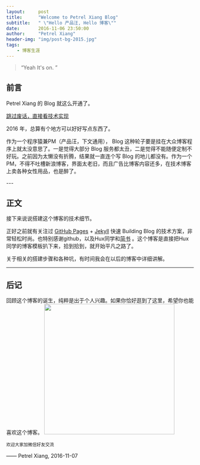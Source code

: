 ```yaml
---
layout:     post
title:      "Welcome to Petrel Xiang Blog"
subtitle:   " \"Hello 产品汪, Hello 博客\""
date:       2016-11-06 23:50:00
author:     "Petrel Xiang"
header-img: "img/post-bg-2015.jpg"
tags:
    - 博客生涯
---
```


> “Yeah It's on. ”


## 前言

Petrel Xiang 的 Blog 就这么开通了。

[跳过废话，直接看技术实现 ](#build)



2016 年，总算有个地方可以好好写点东西了。

作为一个程序猿兼PM（产品汪，下文通用）， Blog 这种轮子要是挂在大众博客程序上就太没意思了。一是觉得大部分 Blog 服务都太丑，二是觉得不能随便定制不好玩。之前因为太懒没有折腾，结果就一直连个写 Blog 的地儿都没有。作为一个PM，不得不吐槽新浪博客，界面太老旧，而且广告比博客内容还多，在技术博客上卖各种女性用品，也是醉了。


<p id = "build"></p>
---


## 正文

接下来说说搭建这个博客的技术细节。  

正好之前就有关注过 [GitHub Pages](https://pages.github.com/) + [Jekyll](http://jekyllrb.com/) 快速 Building Blog 的技术方案，非常轻松时尚。也特别感谢github，以及Hux同学和[简书](http://http://www.jianshu.com/) 。这个博客是直接把Hux同学的博客模板扒下来，拾到拾到，就开始平凡之路了。

关于相关的搭建步骤和各种坑，有时间我会在以后的博客中详细讲解。


---


## 后记

回顾这个博客的诞生，纯粹是出于个人兴趣。如果你恰好逛到了这里，希望你也能喜欢这个博客。
<img src="../img/my_weixin.ppg" width="350" height="350"/>

<small class="img-hint">欢迎大家加微信好友交流</small>

—— Petrel Xiang, 2016-11-07
